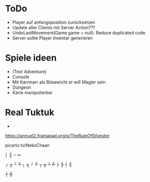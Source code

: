 # ToDo
* Player auf anfangsposition zurücksetzen
* Update aller Clients mit Server Action???
* UndoLastMovement(Game game = null): Reduce duplicated code
* Server sollte Player Inventar generieren

# Spiele ideen
- (Text Adventure)
- Console
- Mit Karrmarr als Bösewicht er will Magier sein
- Dungeon
- Karte manipulierbar


# Real Tuktuk
- 

https://annuel2.framapad.org/p/TheRuleOfSilvester

picarto.tv/NekoChaan

│ ║
─ ═ 

┌ ╔ 
└ ╚
┐ ╗ 
┘ ╝ 
┬ ╦ 
┴ ╩ 
├ ╠ 
┤ ╣ 

┼ ╬ 